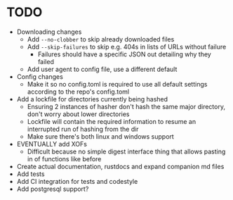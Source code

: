 # TODO

- Downloading changes
  - Add `--no-clobber` to skip already downloaded files
  - Add `--skip-failures` to skip e.g. 404s in lists of URLs without failure
    - Failures should have a specific JSON out detailing why they failed
  - Add user agent to config file, use a different default
- Config changes
  - Make it so no config.toml is required to use all default settings according to the repo's config.toml
- Add a lockfile for directories currently being hashed
  - Ensuring 2 instances of hasher don't hash the same major directory, don't worry about lower directories
  - Lockfile will contain the required information to resume an interrupted run of hashing from the dir
  - Make sure there's both linux and windows support
- EVENTUALLY add XOFs
  - Difficult because no simple digest interface thing that allows pasting in of functions like before
- Create actual documentation, rustdocs and expand companion md files
- Add tests
- Add CI integration for tests and codestyle
- Add postgresql support?
